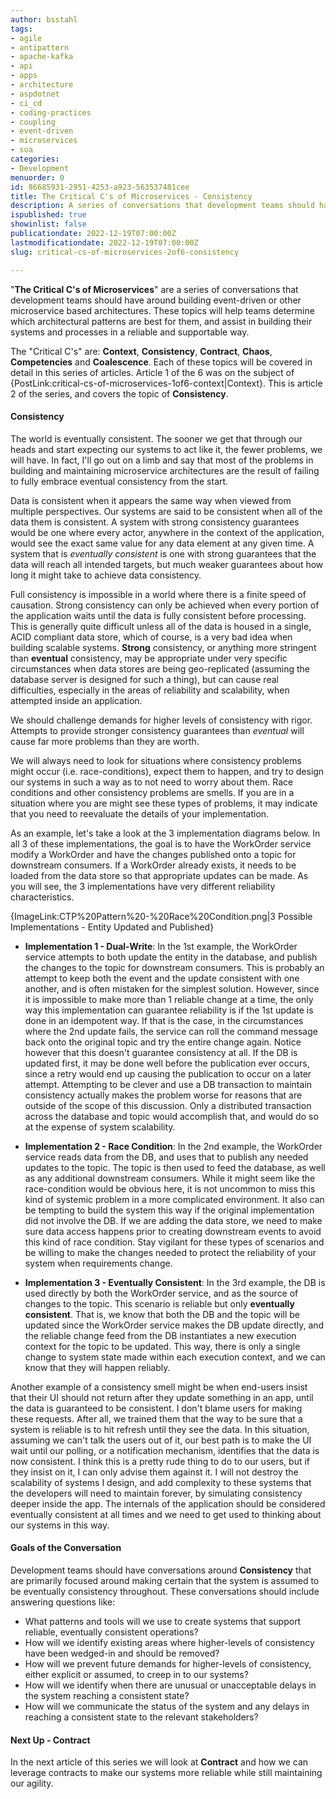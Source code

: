 ```yaml
---
author: bsstahl
tags:
- agile
- antipattern
- apache-kafka
- api
- apps
- architecture
- aspdotnet
- ci_cd
- coding-practices
- coupling
- event-driven
- microservices
- soa
categories:
- Development
menuorder: 0
id: 86685931-2951-4253-a923-563537481cee
title: The Critical C's of Microservices - Consistency
description: A series of conversations that development teams should have around building event driven or microservice architectures
ispublished: true
showinlist: false
publicationdate: 2022-12-19T07:00:00Z
lastmodificationdate: 2022-12-19T07:00:00Z
slug: critical-cs-of-microservices-2of6-consistency

---
```

&quot;**The Critical C's of Microservices**&quot; are a series of conversations that development teams should have around building event-driven or other microservice based architectures. These topics will help teams determine which architectural patterns are best for them, and assist in building their systems and processes in a reliable and supportable way.

The &quot;Critical C's&quot; are: **Context**, **Consistency**, **Contract**, **Chaos**, **Competencies** and **Coalescence**. Each of these topics will be covered in detail in this series of articles. Article 1 of the 6 was on the subject of {PostLink:critical-cs-of-microservices-1of6-context|Context}. This is article 2 of the series, and covers the topic of **Consistency**.

#### Consistency

The world is eventually consistent. The sooner we get that through our heads and start expecting our systems to act like it, the fewer problems, we will have. In fact, I'll go out on a limb and say that most of the problems in building and maintaining microservice architectures are the result of failing to fully embrace eventual consistency from the start.

Data is consistent when it appears the same way when viewed from multiple perspectives. Our systems are said to be consistent when all of the data them is consistent. A system with strong consistency guarantees would be one where every actor, anywhere in the context of the application, would see the exact same value for any data element at any given time. A system that is *eventually consistent* is one with strong guarantees that the data will reach all intended targets, but much weaker guarantees about how long it might take to achieve data consistency.

Full consistency is impossible in a world where there is a finite speed of causation. Strong consistency can only be achieved when every portion of the application waits until the data is fully consistent before processing. This is generally quite difficult unless all of the data is housed in a single, ACID compliant data store, which of course, is a very bad idea when building scalable systems. **Strong** consistency, or anything more stringent than **eventual** consistency, may be appropriate under very specific circumstances when data stores are being geo-replicated (assuming the database server is designed for such a thing), but can cause real difficulties, especially in the areas of reliability and scalability, when attempted inside an application.

We should challenge demands for higher levels of consistency with rigor. Attempts to provide stronger consistency guarantees than *eventual* will cause far more problems than they are worth.

We will always need to look for situations where consistency problems might occur (i.e. race-conditions), expect them to happen, and try to design our systems in such a way as to not need to worry about them. Race conditions and other consistency problems are smells. If you are in a situation where you are might see these types of problems, it may indicate that you need to reevaluate the details of your implementation.

As an example, let's take a look at the 3 implementation diagrams below. In all 3 of these implementations, the goal is to have the WorkOrder service modify a WorkOrder and have the changes published onto a topic for downstream consumers. If a WorkOrder already exists, it needs to be loaded from the data store so that appropriate updates can be made. As you will see, the 3 implementations have very different reliability characteristics.

{ImageLink:CTP%20Pattern%20-%20Race%20Condition.png|3 Possible Implementations - Entity Updated and Published}

* **Implementation 1 - Dual-Write**: In the 1st example, the WorkOrder service attempts to both update the entity in the database, and publish the changes to the topic for downstream consumers. This is probably an attempt to keep both the event and the update consistent with one another, and is often mistaken for the simplest solution. However, since it is impossible to make more than 1 reliable change at a time, the only way this implementation can guarantee reliability is if the 1st update is done in an idempotent way. If that is the case, in the circumstances where the 2nd update fails, the service can roll the command message back onto the original topic and try the entire change again. Notice however that this doesn't guarantee consistency at all. If the DB is updated first, it may be done well before the publication ever occurs, since a retry would end up causing the publication to occur on a later attempt. Attempting to be clever and use a DB transaction to maintain consistency actually makes the problem worse for reasons that are outside of the scope of this discussion. Only a distributed transaction across the database and topic would accomplish that, and would do so at the expense of system scalability.

* **Implementation 2 - Race Condition**: In the 2nd example, the WorkOrder service reads data from the DB, and uses that to publish any needed updates to the topic. The topic is then used to feed the database, as well as any additional downstream consumers. While it might seem like the race-condition would be obvious here, it is not uncommon to miss this kind of systemic problem in a more complicated environment. It also can be tempting to build the system this way if the original implementation did not involve the DB. If we are adding the data store, we need to make sure data access happens prior to creating downstream events to avoid this kind of race condition. Stay vigilant for these types of scenarios and be willing to make the changes needed to protect the reliability of your system when requirements change.

* **Implementation 3 - Eventually Consistent**: In the 3rd example, the DB is used directly by both the WorkOrder service, and as the source of changes to the topic. This scenario is reliable but only **eventually consistent**. That is, we know that both the DB and the topic will be updated since the WorkOrder service makes the DB update directly, and the reliable change feed from the DB instantiates a new execution context for the topic to be updated. This way, there is only a single change to system state made within each execution context, and we can know that they will happen reliably.

Another example of a consistency smell might be when end-users insist that their UI should not return after they update something in an app, until the data is guaranteed to be consistent. I don't blame users for making these requests. After all, we trained them that the way to be sure that a system is reliable is to hit refresh until they see the data. In this situation, assuming we can't talk the users out of it, our best path is to make the UI wait until our polling, or a notification mechanism, identifies that the data is now consistent. I think this is a pretty rude thing to do to our users, but if they insist on it, I can only advise them against it. I will not destroy the scalability of systems I design, and add complexity to these systems that the developers will need to maintain forever, by simulating consistency deeper inside the app. The internals of the application should be considered eventually consistent at all times and we need to get used to thinking about our systems in this way.

#### Goals of the Conversation

Development teams should have conversations around **Consistency** that are primarily focused around making certain that the system is assumed to be eventually consistency throughout. These conversations should include answering questions like:

* What patterns and tools will we use to create systems that support reliable, eventually consistent operations?
* How will we identify existing areas where higher-levels of consistency have been wedged-in and should be removed?
* How will we prevent future demands for higher-levels of consistency, either explicit or assumed, to creep in to our systems?
* How will we identify when there are unusual or unacceptable delays in the system reaching a consistent state?
* How will we communicate the status of the system and any delays in reaching a consistent state to the relevant stakeholders?

#### Next Up - Contract

In the next article of this series we will look at **Contract** and how we can leverage contracts to make our systems more reliable while still maintaining our agility.
